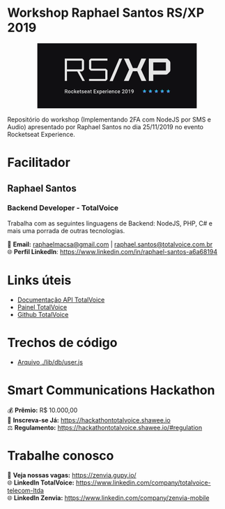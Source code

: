 # Workshop Raphael Santos RS/XP 2019
<p align="center">
  <img width="366" height="149" src="./rsxp-logo.png">
</p>
Repositório do workshop (Implementando 2FA com NodeJS por SMS e Audio) apresentado por Raphael Santos no dia 25/11/2019 no evento Rocketseat Experience.

# Facilitador
## Raphael Santos 
### Backend Developer - TotalVoice
Trabalha com as seguintes linguagens de Backend: NodeJS, PHP, C# e mais uma porrada de outras tecnologias.

📧 **Email:** raphaelmacsa@gmail.com | raphael.santos@totalvoice.com.br\
🌐 **Perfil LinkedIn**: https://www.linkedin.com/in/raphael-santos-a6a68194

# Links úteis
* [Documentação API TotalVoice](https://api.totalvoice.com.br/doc)
* [Painel TotalVoice](https://api.totalvoice.com.br/painel)
* [Github TotalVoice](https://github.com/totalvoice)

# Trechos de código
* [Arquivo ./lib/db/user.js](https://gist.github.com/raphaelmacsabpf/1173e3aacd9067cb9325ef954bb05074)

# Smart Communications Hackathon
💰 **Prêmio:** R$ 10.000,00\
📝 **Inscreva-se Já:** <https://hackathontotalvoice.shawee.io>\
⚖ **Regulamento:** <https://hackathontotalvoice.shawee.io/#regulation>

# Trabalhe conosco
💼 **Veja nossas vagas:** <https://zenvia.gupy.io/> \
🌐 **LinkedIn TotalVoice:** <https://www.linkedin.com/company/totalvoice-telecom-ltda> \
🌐 **LinkedIn Zenvia:** <https://www.linkedin.com/company/zenvia-mobile>
